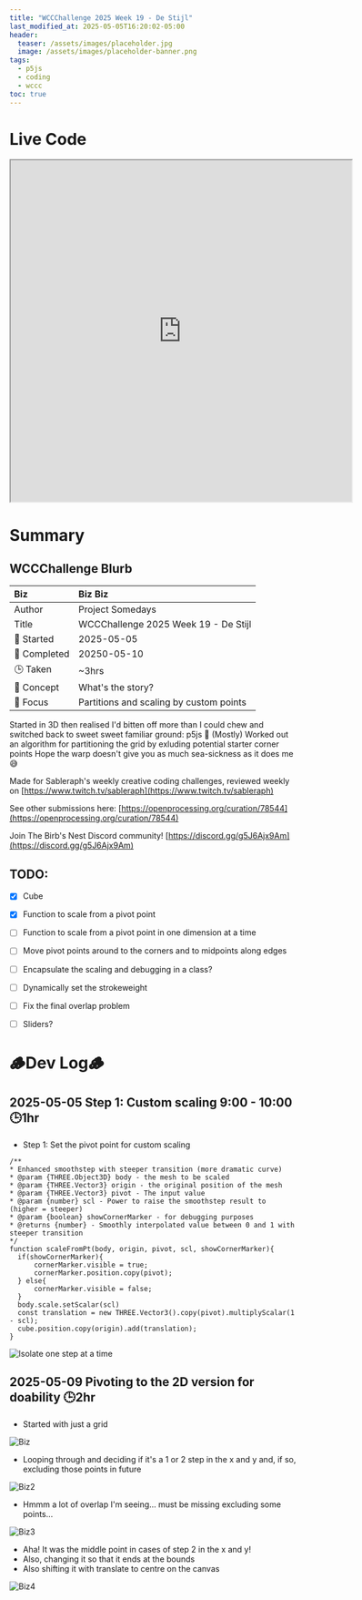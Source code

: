 ```yaml
---
title: "WCCChallenge 2025 Week 19 - De Stijl"
last_modified_at: 2025-05-05T16:20:02-05:00
header:
  teaser: /assets/images/placeholder.jpg
  image: /assets/images/placeholder-banner.png
tags:
  - p5js
  - coding
  - wccc
toc: true
---
```


# Live Code
<iframe src="https://openprocessing.org/sketch/2643165/embed/?plusEmbedHash=04524ee8&userID=410675&plusEmbedTitle=true&show=sketch" width="600" height="600"></iframe>

<!-- # Final Result - Video -->
<!-- [![Watch the video](https://img.youtube.com/vi/4eS8dGd9_TI/maxresdefault.jpg)](https://youtu.be/4eS8dGd9_TI) -->

# Summary
## WCCChallenge Blurb

| Biz             | Biz Biz                               |
|:--------           | :---------                                |
| Author          | Project Somedays                      |
| Title           | WCCChallenge 2025 Week 19 - De Stijl |
| 📅 Started      | 2025-05-05        |
| 📅 Completed    | 20250-05-10        |
| 🕒 Taken        | ~3hrs                                  |
| 🤯 Concept      | What's the story?        |
| 🔎 Focus        | Partitions and scaling by custom points    |

Started in 3D then realised I'd bitten off more than I could chew and switched back to sweet sweet familiar ground: p5js 🥰
(Mostly) Worked out an algorithm for partitioning the grid by exluding potential starter corner points
Hope the warp doesn't give you as much sea-sickness as it does me 😅

Made for Sableraph's weekly creative coding challenges, reviewed weekly on [https://www.twitch.tv/sableraph](https://www.twitch.tv/sableraph)

See other submissions here: [https://openprocessing.org/curation/78544](https://openprocessing.org/curation/78544)

Join The Birb's Nest Discord community! [https://discord.gg/g5J6Ajx9Am](https://discord.gg/g5J6Ajx9Am)


## TODO:
- [x] Cube
- [x] Function to scale from a pivot point
- [ ] Function to scale from a pivot point in one dimension at a time
- [ ] Move pivot points around to the corners and to midpoints along edges
- [ ] Encapsulate the scaling and debugging in a class?
- [ ] Dynamically set the strokeweight
- [ ] Fix the final overlap problem
- [ ] Sliders?


# 🪵Dev Log🪵

## 2025-05-05 Step 1: Custom scaling 9:00 - 10:00 🕒1hr
  - Step 1: Set the pivot point for custom scaling

  ```
  /**
 * Enhanced smoothstep with steeper transition (more dramatic curve)
 * @param {THREE.Object3D} body - the mesh to be scaled
 * @param {THREE.Vector3} origin - the original position of the mesh  
 * @param {THREE.Vector3} pivot - The input value
 * @param {number} scl - Power to raise the smoothstep result to (higher = steeper)
 * @param {boolean} showCornerMarker - for debugging purposes
 * @returns {number} - Smoothly interpolated value between 0 and 1 with steeper transition
 */
function scaleFromPt(body, origin, pivot, scl, showCornerMarker){
    if(showCornerMarker){
        cornerMarker.visible = true;
        cornerMarker.position.copy(pivot);
    } else{
        cornerMarker.visible = false;
    }
    body.scale.setScalar(scl)
    const translation = new THREE.Vector3().copy(pivot).multiplyScalar(1 - scl);
    cube.position.copy(origin).add(translation);
}
```

  ![Isolate one step at a time](/assets/images/2025-05-05_WCCChallenge2025Wk19_Step1.png "Using Gemini to TEACH me, rather than blindly following it")

## 2025-05-09 Pivoting to the 2D version for doability 🕒2hr
- Started with just a grid

![Biz](/assets/images/2025-05-10_DuStijl_Start.png)

- Looping through and deciding if it's a 1 or 2 step in the x and y and, if so, excluding those points in future

![Biz2](/assets/images/2025-05-10_deStijl_Hmmm.png)

- Hmmm a lot of overlap I'm seeing... must be missing excluding some points...

![Biz3](/assets/images/2025-05-10_deStijl_Fixed.png)

- Aha! It was the middle point in cases of step 2 in the x and y! 
- Also, changing it so that it ends at the bounds
- Also shifting it with translate to centre on the canvas

![Biz4](/assets/images/2025-05-10_deStijl_BoundProblems.png)
